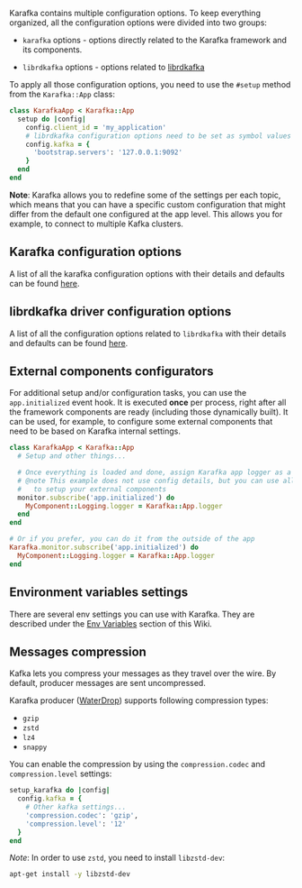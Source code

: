 Karafka contains multiple configuration options. To keep everything organized, all the configuration options were divided into two groups:

* `karafka` options - options directly related to the Karafka framework and its components.

* `librdkafka` options - options related to [librdkafka](https://github.com/edenhill/librdkafka/blob/master/CONFIGURATION.md)

To apply all those configuration options, you need to use the ```#setup``` method from the `Karafka::App` class:

```ruby
class KarafkaApp < Karafka::App
  setup do |config|
    config.client_id = 'my_application'
    # librdkafka configuration options need to be set as symbol values
    config.kafka = {
      'bootstrap.servers': '127.0.0.1:9092'
    }
  end
end
```

**Note**: Karafka allows you to redefine some of the settings per each topic, which means that you can have a specific custom configuration that might differ from the default one configured at the app level. This allows you for example, to connect to multiple Kafka clusters.

## Karafka configuration options

A list of all the karafka configuration options with their details and defaults can be found [here](https://github.com/karafka/karafka/blob/master/lib/karafka/setup/config.rb).

## librdkafka driver configuration options

A list of all the configuration options related to `librdkafka` with their details and defaults can be found [here](https://github.com/edenhill/librdkafka/blob/master/CONFIGURATION.md).

## External components configurators

For additional setup and/or configuration tasks, you can use the `app.initialized` event hook. It is executed **once** per process, right after all the framework components are ready (including those dynamically built). It can be used, for example, to configure some external components that need to be based on Karafka internal settings.

```ruby
class KarafkaApp < Karafka::App
  # Setup and other things...

  # Once everything is loaded and done, assign Karafka app logger as a MyComponent logger
  # @note This example does not use config details, but you can use all the config values
  #   to setup your external components
  monitor.subscribe('app.initialized') do
    MyComponent::Logging.logger = Karafka::App.logger
  end
end

# Or if you prefer, you can do it from the outside of the app
Karafka.monitor.subscribe('app.initialized') do
  MyComponent::Logging.logger = Karafka::App.logger
end
```

## Environment variables settings

There are several env settings you can use with Karafka. They are described under the [Env Variables](Env-Variables) section of this Wiki.

## Messages compression

Kafka lets you compress your messages as they travel over the wire. By default, producer messages are sent uncompressed.

Karafka producer ([WaterDrop](https://github.com/karafka/waterdrop)) supports following compression types:

- `gzip`
- `zstd`
- `lz4`
- `snappy`

You can enable the compression by using the `compression.codec` and `compression.level` settings:

```ruby
setup_karafka do |config|
  config.kafka = {
    # Other kafka settings...
    'compression.codec': 'gzip',
    'compression.level': '12'
  }
end
```

*Note*: In order to use `zstd`, you need to install `libzstd-dev`:

```bash
apt-get install -y libzstd-dev
```
